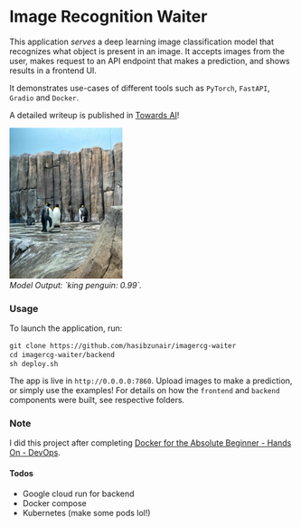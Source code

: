 # Image Recognition Waiter

This application *serves* a deep learning image classification model that recognizes what object is present in an image. It accepts images from the user, makes request to an API endpoint that makes a prediction, and shows results in a frontend UI. 

It demonstrates use-cases of different tools such as `PyTorch`, `FastAPI`, `Gradio` and `Docker`.

A detailed writeup is published in [Towards AI](https://medium.com/towards-artificial-intelligence/build-and-deploy-custom-docker-images-for-object-recognition-d0d127b2603b)!

<p align="left">
  <a href="#"><img src="./frontend/test1.jpeg" width="200"></a> <br />
  <em> 
    Model Output: `king penguin: 0.99`.
  </em>
</p>


### Usage
To launch the application, run:
```
git clone https://github.com/hasibzunair/imagercg-waiter
cd imagercg-waiter/backend
sh deploy.sh
```

The app is live in `http://0.0.0.0:7860`. Upload images to make a prediction, or simply use the examples! For details on how the `frontend` and `backend` components were built, see respective folders. 

### Note
I did this project after completing [Docker for the Absolute Beginner - Hands On - DevOps](https://www.udemy.com/course/learn-docker/).

#### Todos
* Google cloud run for backend
* Docker compose
* Kubernetes (make some pods lol!)